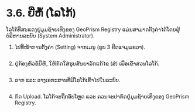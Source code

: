 # 3.6. ຍີ່ຫໍ້ (ໂລໂກ້)

ໂລໂກ້ທີ່ສະແດງຢູ່ມຸມຊ້າຍເທິງຂອງ GeoPrism Registry ແມ່ນສາມາດຕັ້ງຄ່າໄດ້ໂດຍຜູ້ບໍລິຫານລະບົບ (System Administrator).

1.  ໄປທີ່ໜ້າການຕັ້ງຄ່າ (Setting) ຈາກເມນູ (ຮູບ 3 ຂີດແຈມູມຂວາ).

    <figure><img src="https://lh3.googleusercontent.com/A-M7iYl4XCOfduRO8cMqDWsOFCeaajEBm4hx3ApS0xRt7QyVFfuIOgIaokkjw8RcVvwRNH3vTO6_dI2aqntblFbuMqrBr1GyQMEkW0dUsWjBtSDCbw85cAL1SOvFNls4Mf7tveAjpBOt7KKexhEIIdVRLlWoytYx6F1oGhEm4ZdYoxmSvH2m5Z-1" alt=""><figcaption></figcaption></figure>
2.  ຢູ່ກ້ອງຫົວຂໍ້ຍີ່ຫໍ້, ໃຫ້ກົດໃສ່ຮູບສັນຍາລັກແກ້ໄຂ (ສໍ) ເພື່ອເຂົ້າສ່ວນໂລໂກ້.

    <figure><img src="https://lh5.googleusercontent.com/ak9JP82xzqi8JyHfcPKB7_ET2sm8qY8xYe64m8SVHoCph6vFNkeqgr2N2d6rRrianJr7o9d9mkiq6qs9wygtP0l2KwTaE19bY3yI0_gSmZGmvYLrcAZ54Ss6UCe5UTbBHwx8gBbXiiju6lbz9Y9lPKi7ORPYnCwTjwMZjTaqvJSovwxnOuMJHGL1" alt=""><figcaption></figcaption></figure>
3.  ລາກ ແລະ ວາງເອກະສານທີ່ມີໂລໂກ້ເຂົ້າໄປໃນລະບົບ.

    <figure><img src="https://lh4.googleusercontent.com/tyrwO0UVjPz_2ZeQGHqcvGz-judKdiAvjHgJ2MhZPGqdaLAw9RMS9vY0XfKOjQtt6Ir_jQ8VLzq8UYb1j41qj0KScvkJLPED8PHCrBkWn6MizZlLwBw3KjGg4yFkQlJqL8xFAj-YlmhFuSXDqb1iZV7rUDtNvrEUXeWRz-3tMhmvf0My_gPAlIQn" alt=""><figcaption></figcaption></figure>
4. ກົດ Upload. ໂລໂກ້ຈະຖືກອັບໂຫຼດ ແລະ ຄວນຈະປາກົດຢູ່ມຸມຊ້າຍເທິງຂອງ GeoPrism Registry.
